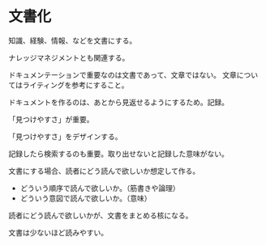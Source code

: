 # 文書化

知識、経験、情報、などを文書にする。

ナレッジマネジメントとも関連する。

ドキュメンテーションで重要なのは文書であって、文章ではない。
文章についてはライティングを参考にすること。

ドキュメントを作るのは、あとから見返せるようにするため。記録。

「見つけやすさ」が重要。

「見つけやすさ」をデザインする。

記録したら検索するのも重要。取り出せないと記録した意味がない。

文書にする場合、読者にどう読んで欲しいか想定して作る。

- どういう順序で読んで欲しいか。（筋書きや論理）
- どういう意図で読んで欲しいか。（意味）

読者にどう読んで欲しいかが、文書をまとめる核になる。

文書は少ないほど読みやすい。
